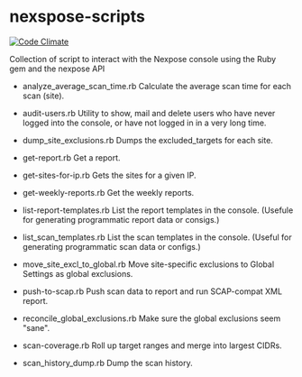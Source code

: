 # nexspose-scripts
[![Code Climate](https://codeclimate.com/github/d4t4king/nexpose-scripts/badges/gpa.svg)](https://codeclimate.com/github/d4t4king/nexpose-scripts)

Collection of script to interact with the Nexpose console using the Ruby gem and the nexpose API

- analyze_average_scan_time.rb
	Calculate the average scan time for each scan (site).

- audit-users.rb
	Utility to show, mail and delete users who have never logged into the console, or have not logged in in a very long time.

- dump_site_exclusions.rb
	Dumps the excluded_targets for each site.

- get-report.rb
	Get a report.

- get-sites-for-ip.rb
	Gets the sites for a given IP.

- get-weekly-reports.rb
	Get the weekly reports.

- list-report-templates.rb
	List the report templates in the console.  (Usefule for generating programmatic report data or consigs.)

- list_scan_templates.rb
	List the scan templates in the console.  (Useful for generating programmatic scan data or configs.)

- move_site_excl_to_global.rb
	Move site-specific exclusions to Global Settings as global exclusions.

- push-to-scap.rb
	Push scan data to report and run SCAP-compat XML report.

- reconcile_global_exclusions.rb
	Make sure the global exclusions seem "sane".

- scan-coverage.rb
	Roll up target ranges and merge into largest CIDRs.

- scan_history_dump.rb
	Dump the scan history.
